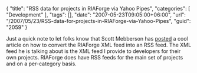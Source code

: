 {
	"title": "RSS data for projects in RIAForge via Yahoo Pipes",
	"categories": [
		"Development"
	],
	"tags": [],
	"date": "2007-05-23T09:05:00+06:00",
	"url": "/2007/05/23/RSS-data-for-projects-in-RIAForge-via-Yahoo-Pipes",
	"guid": "2059"
}

Just a quick note to let folks know that Scott Mebberson has <a href="http://scottmebberson.wordpress.com/2007/05/22/riaforge-project-lists-as-rss/ ">posted</a> a cool article on how to convert the RIAForge XML feed into an RSS feed. The XML feed he is talking about is the XML feed I provide to developers for their own projects. RIAForge does have RSS feeds for the main set of projects and on a per-category basis.